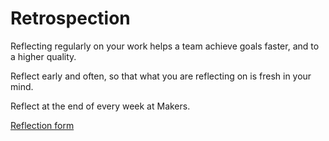 # Retrospection

Reflecting regularly on your work helps a team achieve goals faster, and to a higher quality.

Reflect early and often, so that what you are reflecting on is fresh in your mind.

Reflect at the end of every week at Makers.

[Reflection form](https://airtable.com/shrIxjFwtoeI1zY92)